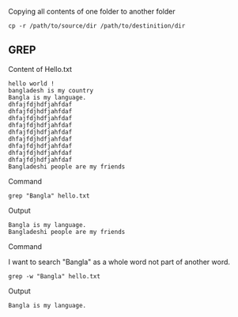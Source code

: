 Copying all contents of one folder to another folder

```
cp -r /path/to/source/dir /path/to/destinition/dir
```

## GREP

Content of Hello.txt

```
hello world !
bangladesh is my country
Bangla is my language.
dhfajfdjhdfjahfdaf
dhfajfdjhdfjahfdaf
dhfajfdjhdfjahfdaf
dhfajfdjhdfjahfdaf
dhfajfdjhdfjahfdaf
dhfajfdjhdfjahfdaf
dhfajfdjhdfjahfdaf
dhfajfdjhdfjahfdaf
dhfajfdjhdfjahfdaf
Bangladeshi people are my friends
```

Command

```
grep "Bangla" hello.txt
```

Output

```
Bangla is my language.
Bangladeshi people are my friends
```

Command

I want to search "Bangla" as a whole word not part of another word.

```
grep -w "Bangla" hello.txt
```

Output

```
Bangla is my language.
```
